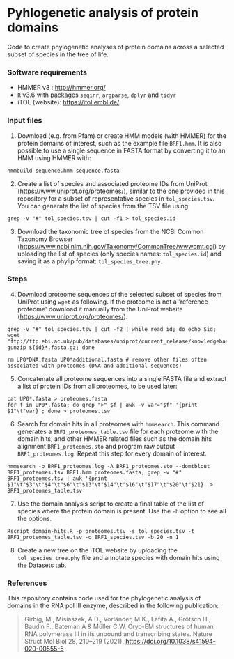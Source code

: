 # Pyhlogenetic analysis of protein domains

Code to create phylogenetic analyses of protein domains across a selected subset of species in the tree of life.

### Software requirements

- HMMER v3 : http://hmmer.org/
- `R` v3.6 with packages `seqinr`, `argparse`, `dplyr` and `tidyr`
- iTOL (website): https://itol.embl.de/


### Input files

1. Download (e.g. from Pfam) or create HMM models (with HMMER) for the protein domains of interest, such as the example file `BRF1.hmm`.
It is also possible to use a single sequence in FASTA format by converting it to an HMM using HMMER with:

```
hmmbuild sequence.hmm sequence.fasta
```

2. Create a list of species and associated proteome IDs from UniProt (https://www.uniprot.org/proteomes/), similar to the one provided in this repository for a subset of representative species in `tol_species.tsv`.
You can generate the list of species from the TSV file using:
```
grep -v "#" tol_species.tsv | cut -f1 > tol_species.id
```

3. Download the taxonomic tree of species from the NCBI Common Taxonomy Browser (https://www.ncbi.nlm.nih.gov/Taxonomy/CommonTree/wwwcmt.cgi) by uploading the list of species (only species names: `tol_species.id`) and saving it as a phylip format:  `tol_species_tree.phy`.

### Steps

4. Download proteome sequences of the selected subset of species from UniProt using `wget` as following. 
If the proteome is not a 'reference proteome' download it manually from the UniProt website (https://www.uniprot.org/proteomes/).
```
grep -v "#" tol_species.tsv | cut -f2 | while read id; do echo $id; wget "ftp://ftp.ebi.ac.uk/pub/databases/uniprot/current_release/knowledgebase/reference_proteomes/Eukaryota/${id}/${id}*.fasta.gz"; gunzip ${id}*.fasta.gz; done

rm UP0*DNA.fasta UP0*additional.fasta # remove other files often associated with proteomes (DNA and additional sequences)
```

5. Concatenate all proteome sequences into a single FASTA file and extract a list of protein IDs from all proteomes, to be used later:
```
cat UP0*.fasta > proteomes.fasta
for f in UP0*.fasta; do grep ">" $f | awk -v var="$f" '{print $1"\t"var}'; done > proteomes.tsv
```

6. Search for domain hits in all proteomes with `hmmsearch`. 
This command generates a `BRF1_proteomes_table.tsv` file for each proteome with the domain hits, and other HMMER related files such as the domain hits alignment `BRF1_proteomes.sto` and program raw output `BRF1_proteomes.log`.
Repeat this step for every domain of interest.
```
hmmsearch -o BRF1_proteomes.log -A BRF1_proteomes.sto --domtblout BRF1_proteomes.tsv BRF1.hmm proteomes.fasta; grep -v "#" BRF1_proteomes.tsv | awk '{print $1"\t"$3"\t"$4"\t"$6"\t"$13"\t"$14"\t"$16"\t"$17"\t"$20"\t"$21}' > BRF1_proteomes_table.tsv
```

7. Use the domain analysis script to create a final table of the list of species where the protein domain is present.
Use the `-h` option to see all the options.
```
Rscript domain-hits.R -p proteomes.tsv -s tol_species.tsv -t BRF1_proteomes_table.tsv -o BRF1_species.tsv -b 20 -n 1
```

8. Create a new tree on the iTOL website by uploading the `tol_species_tree.phy` file and annotate species with domain hits using the Datasets tab.

### References

This repository contains code used for the phylogenetic analysis of domains in the RNA pol III enzyme, described in the following publication:

> Girbig, M., Misiaszek, A.D., Vorländer, M.K., Lafita A., Grötsch H., Baudin F., Bateman A & Müller C.W. Cryo-EM structures of human RNA polymerase III in its unbound and transcribing states. Nature Struct Mol Biol 28, 210–219 (2021). https://doi.org/10.1038/s41594-020-00555-5



